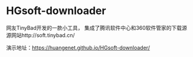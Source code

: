 # HGsoft-downloader
网友TinyBad开发的一款小工具，
集成了腾讯软件中心和360软件管家的下载源
源网站http://soft.tinybad.cn/

演示地址：https://huangenet.github.io/HGsoft-downloader/
